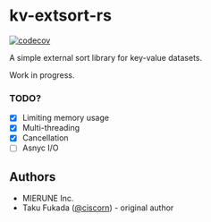 # kv-extsort-rs

[![codecov](https://codecov.io/gh/MIERUNE/kv-extsort-rs/graph/badge.svg?token=y26WUxnRGu)](https://codecov.io/gh/MIERUNE/kv-extsort-rs)

A simple external sort library for key-value datasets.

Work in progress.

### TODO?

- [x] Limiting memory usage
- [x] Multi-threading
- [x] Cancellation
- [ ] Asnyc I/O

## Authors

- MIERUNE Inc.
- Taku Fukada ([@ciscorn](https://github.com/ciscorn)) - original author

